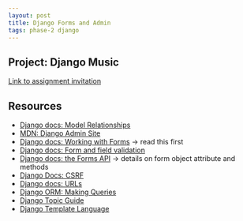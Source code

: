 ```yaml
---
layout: post
title: Django Forms and Admin
tags: phase-2 django
---
```



## Project: Django Music

[Link to assignment invitation](https://classroom.github.com/a/avVeWWup)

## Resources

* [Django docs: Model Relationships](https://docs.djangoproject.com/en/3.0/topics/db/models/#relationships)
* [MDN: Django Admin Site](https://developer.mozilla.org/en-US/docs/Learn/Server-side/Django/Admin_site)
* [Django docs: Working with Forms](https://docs.djangoproject.com/en/3.0/topics/forms/) -> read this first
* [Django docs: Form and field validation](https://docs.djangoproject.com/en/3.0/ref/forms/validation/)
* [Django docs: the Forms API](https://docs.djangoproject.com/en/3.0/ref/forms/api/) -> details on form object attribute and methods
* [Django Docs: CSRF](https://docs.djangoproject.com/en/3.0/ref/csrf/)
* [Django docs: URLs](https://docs.djangoproject.com/en/3.0/topics/http/urls/)
* [Django ORM: Making Queries](https://docs.djangoproject.com/en/3.0/topics/db/queries/)
* [Django Topic Guide](https://docs.djangoproject.com/en/3.0/topics/)
* [Django Template Language](https://docs.djangoproject.com/en/3.0/ref/templates/)

